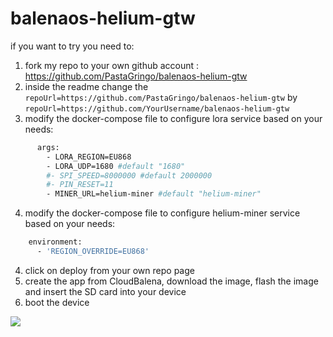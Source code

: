 # balenaos-helium-gtw

if you want to try you need to:
1) fork my repo to your own github account : https://github.com/PastaGringo/balenaos-helium-gtw
2) inside the readme change the `repoUrl=https://github.com/PastaGringo/balenaos-helium-gtw` by `repoUrl=https://github.com/YourUsername/balenaos-helium-gtw`
3) modify the docker-compose file to configure lora service based on your needs:
```bash
      args:
        - LORA_REGION=EU868
        - LORA_UDP=1680 #default "1680"
        #- SPI_SPEED=8000000 #default 2000000
        #- PIN_RESET=11
        - MINER_URL=helium-miner #default "helium-miner"
```
4) modify the docker-compose file to configure helium-miner service based on your needs:
```bash
    environment:
      - 'REGION_OVERRIDE=EU868'
```
4) click on deploy from your own repo page
5) create the app from CloudBalena, download the image, flash the image and insert the SD card into your device
6) boot the device

[![](https://www.balena.io/deploy.png)](https://dashboard.balena-cloud.com/deploy?repoUrl=https://github.com/illperipherals/balenaos-helium-gtw)
